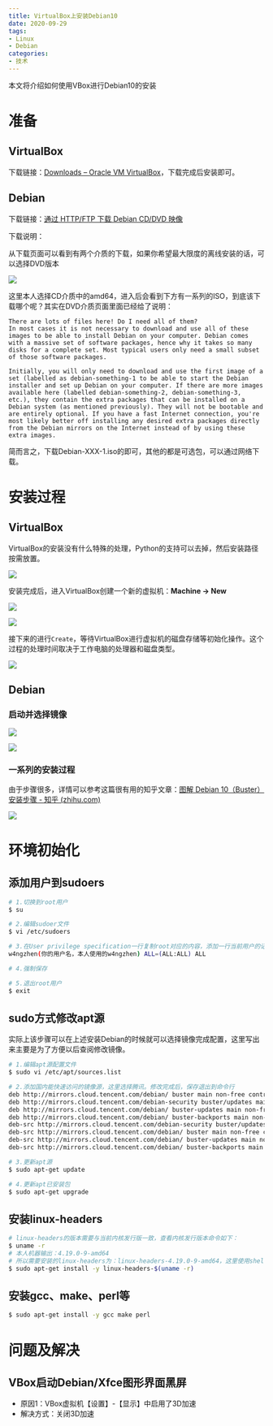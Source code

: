 ```yaml
---
title: VirtualBox上安装Debian10
date: 2020-09-29
tags:
- Linux
- Debian
categories: 
- 技术
---
```


本文将介绍如何使用VBox进行Debian10的安装
<!-- more -->
# 准备

## VirtualBox

下载链接：[Downloads – Oracle VM VirtualBox](https://www.virtualbox.org/wiki/Downloads)，下载完成后安装即可。

## Debian

下载链接：[通过 HTTP/FTP 下载 Debian CD/DVD 映像](https://www.debian.org/CD/http-ftp/#stable)

下载说明：

从下载页面可以看到有两个介质的下载，如果你希望最大限度的离线安装的话，可以选择DVD版本

![](https://res.zhen.wang/images/post/2020-09-29-install-debian/download-debian.png)

这里本人选择CD介质中的amd64，进入后会看到下方有一系列的ISO，到底该下载哪个呢？其实在DVD介质页面里面已经给了说明：

```
There are lots of files here! Do I need all of them?
In most cases it is not necessary to download and use all of these images to be able to install Debian on your computer. Debian comes with a massive set of software packages, hence why it takes so many disks for a complete set. Most typical users only need a small subset of those software packages.

Initially, you will only need to download and use the first image of a set (labelled as debian-something-1 to be able to start the Debian installer and set up Debian on your computer. If there are more images available here (labelled debian-something-2, debian-something-3, etc.), they contain the extra packages that can be installed on a Debian system (as mentioned previously). They will not be bootable and are entirely optional. If you have a fast Internet connection, you're most likely better off installing any desired extra packages directly from the Debian mirrors on the Internet instead of by using these extra images.
```

简而言之，下载Debian-XXX-1.iso的即可，其他的都是可选包，可以通过网络下载。

# 安装过程

## VirtualBox

VirtualBox的安装没有什么特殊的处理，Python的支持可以去掉，然后安装路径按需放置。

![](https://res.zhen.wang/images/post/2020-09-29-install-debian/install-vbox.png)

安装完成后，进入VirtualBox创建一个新的虚拟机：**Machine -> New**

![](https://res.zhen.wang/images/post/2020-09-29-install-debian/new-vm.png)

![](https://res.zhen.wang/images/post/2020-09-29-install-debian/new-vm-disk.png)

接下来的进行`Create`，等待VirtualBox进行虚拟机的磁盘存储等初始化操作。这个过程的处理时间取决于工作电脑的处理器和磁盘类型。

![](https://res.zhen.wang/images/post/2020-09-29-install-debian/create-over.png)

## Debian

### 启动并选择镜像

![](https://res.zhen.wang/images/post/2020-09-29-install-debian/pre-choose-image.png)

![](https://res.zhen.wang/images/post/2020-09-29-install-debian/choose-image.png)

### 一系列的安装过程

由于步骤很多，详情可以参考这篇很有用的知乎文章：[图解 Debian 10（Buster）安装步骤 - 知乎 (zhihu.com)](https://zhuanlan.zhihu.com/p/73122221)

![](https://res.zhen.wang/images/post/2020-09-29-install-debian/install-debian-step01.png)

# 环境初始化

## 添加用户到sudoers
```sh
# 1.切换到root用户
$ su

# 2.编辑sudoer文件
$ vi /etc/sudoers

# 3.在User privilege specification一行复制root对应的内容，添加一行当前用户的记录，内容为
w4ngzhen(你的用户名，本人使用的w4ngzhen) ALL=(ALL:ALL) ALL

# 4.强制保存

# 5.退出root用户
$ exit
```

## sudo方式修改apt源

实际上该步骤可以在上述安装Debian的时候就可以选择镜像完成配置，这里写出来主要是为了方便以后查阅修改镜像。

```sh
# 1.编辑apt源配置文件
$ sudo vi /etc/apt/sources.list

# 2.添加国内能快速访问的镜像源，这里选择腾讯。修改完成后，保存退出到命令行
deb http://mirrors.cloud.tencent.com/debian/ buster main non-free contrib
deb http://mirrors.cloud.tencent.com/debian-security buster/updates main
deb http://mirrors.cloud.tencent.com/debian/ buster-updates main non-free contrib
deb http://mirrors.cloud.tencent.com/debian/ buster-backports main non-free contrib
deb-src http://mirrors.cloud.tencent.com/debian-security buster/updates main
deb-src http://mirrors.cloud.tencent.com/debian/ buster main non-free contrib
deb-src http://mirrors.cloud.tencent.com/debian/ buster-updates main non-free contrib
deb-src http://mirrors.cloud.tencent.com/debian/ buster-backports main non-free contrib

# 3.更新apt源
$ sudo apt-get update

# 4.更新apt已安装包
$ sudo apt-get upgrade
```

## 安装linux-headers
```sh
# linux-headers的版本需要与当前内核发行版一致，查看内核发行版本命令如下：
$ uname -r
# 本人机器输出：4.19.0-9-amd64
# 所以需要安装的linux-headers为：linux-headers-4.19.0-9-amd64，这里使用shell命令便捷操作
$ sudo apt-get install -y linux-headers-$(uname -r) 
```

## 安装gcc、make、perl等
```sh
$ sudo apt-get install -y gcc make perl
```

# 问题及解决

## VBox启动Debian/Xfce图形界面黑屏

- 原因1：VBox虚拟机【设置】-【显示】中启用了3D加速
- 解决方式：关闭3D加速
